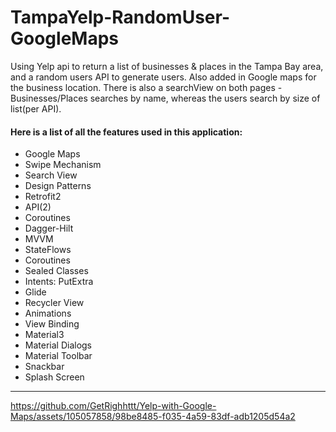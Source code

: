 # TampaYelp-RandomUser-GoogleMaps
Using Yelp api to return a list of businesses & places in the Tampa Bay area, and a random users API to generate users. 
Also added in Google maps for the business location. There is also a searchView on both pages - Businesses/Places
searches by name, whereas the users search by size of list(per API). 

#### Here is a list of all the features used in this application:

- Google Maps
- Swipe Mechanism
- Search View
- Design Patterns
- Retrofit2
- API(2)
- Coroutines
- Dagger-Hilt
- MVVM
- StateFlows
- Coroutines
- Sealed Classes
- Intents: PutExtra
- Glide
- Recycler View
- Animations
- View Binding
- Material3
- Material Dialogs
- Material Toolbar
- Snackbar
- Splash Screen
<hr>

https://github.com/GetRighhttt/Yelp-with-Google-Maps/assets/105057858/98be8485-f035-4a59-83df-adb1205d54a2
